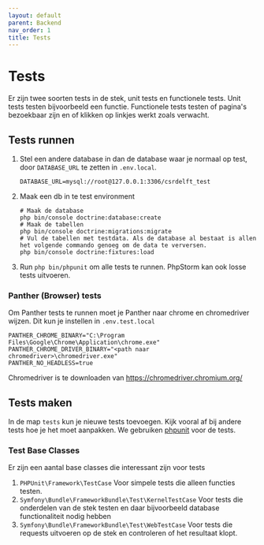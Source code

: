 ```yaml
---
layout: default
parent: Backend
nav_order: 1
title: Tests
---
```


# Tests

Er zijn twee soorten tests in de stek, unit tests en functionele tests. Unit tests testen bijvoorbeeld een functie. Functionele tests testen of pagina's bezoekbaar zijn en of klikken op linkjes werkt zoals verwacht.

## Tests runnen

1. Stel een andere database in dan de database waar je normaal op test, door `DATABASE_URL` te zetten in `.env.local`.
   ```
   DATABASE_URL=mysql://root@127.0.0.1:3306/csrdelft_test
   ```
1. Maak een db in te test environment
   ```shell script
   # Maak de database
   php bin/console doctrine:database:create
   # Maak de tabellen
   php bin/console doctrine:migrations:migrate
   # Vul de tabellen met testdata. Als de database al bestaat is allen het volgende commando genoeg om de data te verversen.
   php bin/console doctrine:fixtures:load
   ```
1. Run `php bin/phpunit` om alle tests te runnen. PhpStorm kan ook losse tests uitvoeren.

### Panther (Browser) tests

Om Panther tests te runnen moet je Panther naar chrome en chromedriver wijzen. Dit kun je instellen in `.env.test.local`

```
PANTHER_CHROME_BINARY="C:\Program Files\Google\Chrome\Application\chrome.exe"
PANTHER_CHROME_DRIVER_BINARY="<path naar chromedriver>\chromedriver.exe"
PANTHER_NO_HEADLESS=true
```

Chromedriver is te downloaden van https://chromedriver.chromium.org/

## Tests maken

In de map `tests` kun je nieuwe tests toevoegen. Kijk vooral af bij andere tests hoe je het moet aanpakken. We gebruiken [phpunit](https://phpunit.de) voor de tests.

### Test Base Classes

Er zijn een aantal base classes die interessant zijn voor tests

1. `PHPUnit\Framework\TestCase` Voor simpele tests die alleen functies testen.
1. `Symfony\Bundle\FrameworkBundle\Test\KernelTestCase` Voor tests die onderdelen van de stek testen en daar bijvoorbeeld database functionaliteit nodig hebben
1. `Symfony\Bundle\FrameworkBundle\Test\WebTestCase` Voor tests die requests uitvoeren op de stek en controleren of het resultaat klopt.
